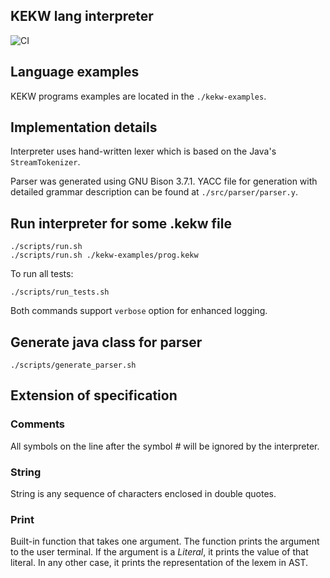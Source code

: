 ## KEKW lang interpreter

![CI](https://github.com/k1rill-fedoseev/kekw-compiler/workflows/CI/badge.svg?branch=master)

## Language examples
KEKW programs examples are located in the `./kekw-examples`.

## Implementation details
Interpreter uses hand-written lexer which is based on the Java's `StreamTokenizer`.

Parser was generated using GNU Bison 3.7.1.
YACC file for generation with detailed grammar description can be found at `./src/parser/parser.y`.

## Run interpreter for some .kekw file
```shell script
./scripts/run.sh
./scripts/run.sh ./kekw-examples/prog.kekw  
```

To run all tests:
```shell script
./scripts/run_tests.sh
```

Both commands support `verbose` option for enhanced logging.


## Generate java class for parser
```shell script
./scripts/generate_parser.sh
```


## Extension of specification
### Comments
All symbols on the line after the symbol *#* will be ignored by the interpreter.
### String
String is any sequence of characters enclosed in double quotes.
### Print
Built-in function that takes one argument. 
The function prints the argument to the user terminal. 
If the argument is a *Literal*, it prints the value of that literal.
In any other case, it prints the representation of the lexem in AST.

